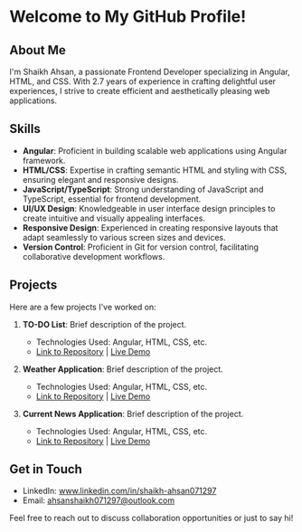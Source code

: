 # Welcome to My GitHub Profile!

## About Me
I'm Shaikh Ahsan, a passionate Frontend Developer specializing in Angular, HTML, and CSS. With 2.7 years of experience in crafting delightful user experiences, I strive to create efficient and aesthetically pleasing web applications.

## Skills
- **Angular**: Proficient in building scalable web applications using Angular framework.
- **HTML/CSS**: Expertise in crafting semantic HTML and styling with CSS, ensuring elegant and responsive designs.
- **JavaScript/TypeScript**: Strong understanding of JavaScript and TypeScript, essential for frontend development.
- **UI/UX Design**: Knowledgeable in user interface design principles to create intuitive and visually appealing interfaces.
- **Responsive Design**: Experienced in creating responsive layouts that adapt seamlessly to various screen sizes and devices.
- **Version Control**: Proficient in Git for version control, facilitating collaborative development workflows.

## Projects
Here are a few projects I've worked on:

1. **TO-DO List**: Brief description of the project.
   - Technologies Used: Angular, HTML, CSS, etc.
   - [Link to Repository](#) | [Live Demo](#)

2. **Weather Application**: Brief description of the project.
   - Technologies Used: Angular, HTML, CSS, etc.
   - [Link to Repository](#) | [Live Demo](#)

3. **Current News Application**: Brief description of the project.
   - Technologies Used: Angular, HTML, CSS, etc.
   - [Link to Repository](#) | [Live Demo](#)

## Get in Touch
- LinkedIn: www.linkedin.com/in/shaikh-ahsan071297
- Email: ahsanshaikh071297@outlook.com

Feel free to reach out to discuss collaboration opportunities or just to say hi!

